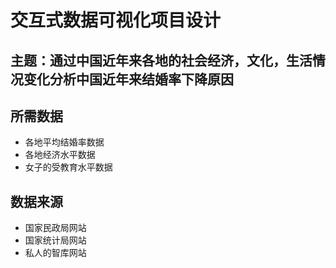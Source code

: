 # 交互式数据可视化项目设计
## 主题：通过中国近年来各地的社会经济，文化，生活情况变化分析中国近年来结婚率下降原因
## 所需数据
* 各地平均结婚率数据
* 各地经济水平数据
* 女子的受教育水平数据
## 数据来源
* 国家民政局网站
* 国家统计局网站
* 私人的智库网站

